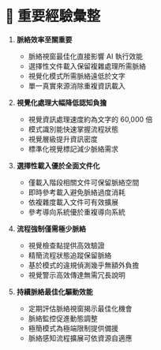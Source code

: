 # 📝 重要經驗彙整

1. **脈絡效率至關重要**

   - 脈絡視窗最佳化直接影響 AI 執行效能
   - 選擇性文件載入保留複雜處理所需脈絡
   - 視覺化模式所需脈絡遠低於文字
   - 單一真實來源消除重複資訊載入

2. **視覺化處理大幅降低認知負擔**

   - 視覺資訊處理速度約為文字的 60,000 倍
   - 模式識別能快速掌握流程狀態
   - 視覺層級提升資訊密度
   - 標準化視覺標記減少脈絡需求

3. **選擇性載入優於全面文件化**

   - 僅載入階段相關文件可保留脈絡空間
   - 即時參考載入避免脈絡過度消耗
   - 依複雜度載入文件可有效擴展
   - 參考導向系統優於重複導向系統

4. **流程強制僅需極少脈絡**

   - 視覺檢查點提供高效驗證
   - 精簡流程狀態追蹤保留脈絡
   - 基於模式的違規偵測幾乎無額外負擔
   - 視覺警示高效傳達無需冗長說明

5. **持續脈絡最佳化驅動效能**
   - 定期評估脈絡視窗揭示最佳化機會
   - 脈絡監控促進動態調整
   - 極簡模式為極端限制提供備援
   - 脈絡感知流程擴展可依資源自適應
